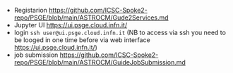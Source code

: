 - Registarion https://github.com/ICSC-Spoke2-repo/PSGE/blob/main/ASTROCM/Gude2Services.md
- Jupyter UI https://ui.psge.cloud.infn.it/
- login ```ssh user@ui.psge.cloud.infn.it``` (NB to access via ssh you need to be looged in one time before via web interface https://ui.psge.cloud.infn.it/)
- job submission https://github.com/ICSC-Spoke2-repo/PSGE/blob/main/ASTROCM/GuideJobSubmission.md
